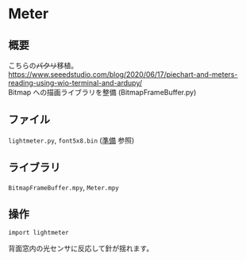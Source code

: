 # Meter

## 概要
こちらの~~パクリ~~移植。<br/>
https://www.seeedstudio.com/blog/2020/06/17/piechart-and-meters-reading-using-wio-terminal-and-ardupy/ <br/>
Bitmap への描画ライブラリを整備 (BitmapFrameBuffer.py)

## ファイル
   `lightmeter.py`, `font5x8.bin` ([準備](Setup.md) 参照)

## ライブラリ
   `BitmapFrameBuffer.mpy`, `Meter.mpy`

## 操作
```
import lightmeter
```

背面窓内の光センサに反応して針が揺れます。
